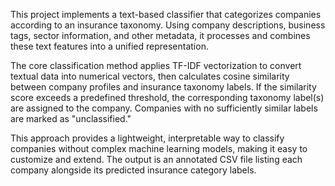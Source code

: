 This project implements a text-based classifier that categorizes companies according to an insurance taxonomy. Using company descriptions, business tags, sector information, and other metadata, it processes and combines these text features into a unified representation.

The core classification method applies TF-IDF vectorization to convert textual data into numerical vectors, then calculates cosine similarity between company profiles and insurance taxonomy labels. If the similarity score exceeds a predefined threshold, the corresponding taxonomy label(s) are assigned to the company. Companies with no sufficiently similar labels are marked as "unclassified."

This approach provides a lightweight, interpretable way to classify companies without complex machine learning models, making it easy to customize and extend. The output is an annotated CSV file listing each company alongside its predicted insurance category labels.
